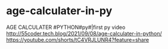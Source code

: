 # age-calculater-in-py
AGE CALCULATER #PYTHON#py#|first py video
http://55coder.tech.blog/2021/09/08/age-calculater-in-python/
https://youtube.com/shorts/tC4VRJLUNR4?feature=share
